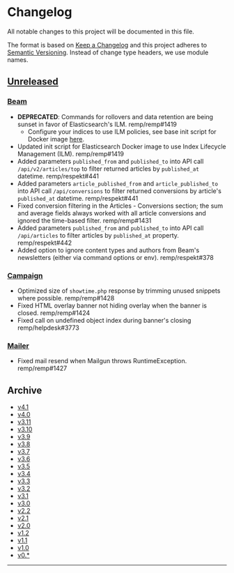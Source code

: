 # Changelog

All notable changes to this project will be documented in this file.

The format is based on [Keep a Changelog](http://keepachangelog.com/) and this project adheres to [Semantic Versioning](http://semver.org/). Instead of change type headers, we use module names.

## [Unreleased]

### [Beam]

- **DEPRECATED**: Commands for rollovers and data retention are being sunset in favor of Elasticsearch's ILM. remp/remp#1419
    - Configure your indices to use ILM policies, see base init script for Docker image [here](https://github.com/remp2020/remp/blob/master/Docker/elasticsearch/create-indexes.sh).
- Updated init script for Elasticsearch Docker image to use Index Lifecycle Management (ILM). remp/remp#1419
- Added parameters `published_from` and `published_to` into API call `/api/v2/articles/top` to filter returned articles by `published_at` datetime. remp/respekt#441
- Added parameters `article_published_from` and `article_published_to` into API call `/api/conversions` to filter returned conversions by article's `published_at` datetime. remp/respekt#441
- Fixed conversion filtering in the Articles - Conversions section; the sum and average fields always worked with all article conversions and ignored the time-based filter. remp/remp#1431
- Added parameters `published_from` and `published_to` into API call `/api/articles` to filter articles by `published_at` property. remp/respekt#442
- Added option to ignore content types and authors from Beam's newsletters (either via command options or env). remp/respekt#378

### [Campaign]

- Optimized size of `showtime.php` response by trimming unused snippets where possible. remp/remp#1428
- Fixed HTML overlay banner not hiding overlay when the banner is closed. remp/remp#1424
- Fixed call on undefined object index during banner's closing remp/helpdesk#3773

### [Mailer]

- Fixed mail resend when Mailgun throws RuntimeException. remp/remp#1427

## Archive

- [v4.1](./changelogs/CHANGELOG-v4.1.md)
- [v4.0](./changelogs/CHANGELOG-v4.0.md)
- [v3.11](./changelogs/CHANGELOG-v3.11.md)
- [v3.10](./changelogs/CHANGELOG-v3.10.md)
- [v3.9](./changelogs/CHANGELOG-v3.9.md)
- [v3.8](./changelogs/CHANGELOG-v3.8.md)
- [v3.7](./changelogs/CHANGELOG-v3.7.md)
- [v3.6](./changelogs/CHANGELOG-v3.6.md)
- [v3.5](./changelogs/CHANGELOG-v3.5.md)
- [v3.4](./changelogs/CHANGELOG-v3.4.md)
- [v3.3](./changelogs/CHANGELOG-v3.3.md)
- [v3.2](./changelogs/CHANGELOG-v3.2.md)
- [v3.1](./changelogs/CHANGELOG-v3.1.md)
- [v3.0](./changelogs/CHANGELOG-v3.0.md)
- [v2.2](./changelogs/CHANGELOG-v2.2.md)
- [v2.1](./changelogs/CHANGELOG-v2.1.md)
- [v2.0](./changelogs/CHANGELOG-v2.0.md)
- [v1.2](./changelogs/CHANGELOG-v1.2.md)
- [v1.1](./changelogs/CHANGELOG-v1.1.md)
- [v1.0](./changelogs/CHANGELOG-v1.0.md)
- [v0.*](./changelogs/CHANGELOG-v0.md)

---

[Beam]: https://github.com/remp2020/remp/tree/master/Beam
[Campaign]: https://github.com/remp2020/remp/tree/master/Campaign
[Mailer]: https://github.com/remp2020/remp/tree/master/Mailer
[Sso]: https://github.com/remp2020/remp/tree/master/Sso
[Segments]: https://github.com/remp2020/remp/tree/master/Beam/go/cmd/segments
[Tracker]: https://github.com/remp2020/remp/tree/master/Beam/go/cmd/tracker

[Unreleased]: https://github.com/remp2020/remp/compare/4.0.0...master
